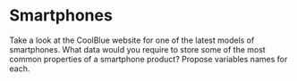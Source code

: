 # Smartphones

Take a look at the CoolBlue website for one of the latest models of smartphones. What data would you require to store some of the most common properties of a smartphone product? Propose variables names for each.
